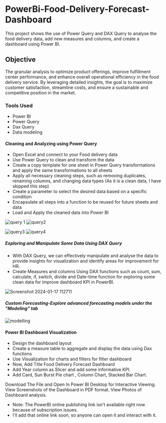 # PowerBi-Food-Delivery-Forecast-Dashboard
This project shows the use of Power Query and DAX Query to analyse the food delivery data, add new measures and columns, and create a dashboard using Power BI.

## Objective 
The granular analysis to optimize product offerings, improve fulfillment center performance, and enhance overall operational efficiency in the food delivery service. By leveraging detailed insights, the goal is to maximize customer satisfaction, streamline costs, and ensure a sustainable and competitive position in the market.

### Tools Used
* Power BI
* Power Query
* Dax Query
* Data modeling

#### Cleaning and Analyzing using Power Query
- Open Excel and connect to your Food delivery data
- Use Power Query to clean and transform the data
- Create a copy template for one sheet in Power Query transformations and apply the same transformations to all sheets
- Apply all necessary cleaning steps, such as removing duplicates, renaming columns, and changing data types (As it is a clean data, I have skipped this step)
- Create a parameter to select the desired data based on a specific condition
- Encapsulate all steps into a function to be reused for future sheets and data
- Load and Apply the cleaned data into Power BI

![query 1](https://github.com/TrushnaR/PowerBI-Food-Delivery-Forecast-Dashboard-/assets/155801135/d30204e1-0ce0-44a6-b0ad-7212193fb6fa)
![query2](https://github.com/TrushnaR/PowerBI-Food-Delivery-Forecast-Dashboard-/assets/155801135/29104a7f-42a8-422c-8b92-236ed4cc61a1)

![query3](https://github.com/TrushnaR/PowerBI-Food-Delivery-Forecast-Dashboard-/assets/155801135/6fc45e16-bcdb-4425-84eb-5232df63b632)
![query4](https://github.com/TrushnaR/PowerBI-Food-Delivery-Forecast-Dashboard-/assets/155801135/0417f1a8-5c96-42c5-83e0-9cc3420aa111)

##### Exploring and Manipulate Some Data Using DAX Query
* With DAX Query, we can effectively manipulate and analyse the data to provide insights for visualization and identify areas for improvement for HR.
* Create Measures and columns Using DAX functions such as count, sum, calculate, if, switch, divide and Date-time function for exploring some clean data for improve dashboard KPI in PowerBI.

![Screenshot 2024-01-17 112711](https://github.com/TrushnaR/PowerBI-Food-Delivery-Forecast-Dashboard-/assets/155801135/82ed9478-310f-42a2-bc0e-e3c6696da4d0)

##### Custom Forecasting-Explore advanced forecasting models under the "Modeling" tab
![modelling](https://github.com/TrushnaR/PowerBi-Food-Delivery-Forecast-Dashboard/assets/155801135/d3d57af9-ab84-4a38-a491-74d67daed06a)

#### Power BI Dashboard Visualization
* Design the dashboard layout
* Create a measure table to aggregate and display the data using Dax functions
* Use Visualization for charts and filters for filter dashboard
* Now, Add Title Food Delivery Forecast Dashboard
* Add Year column as Slicer and add some informative KPI.
* Add Card, Sun Burst Pie chart , Column Chart, Stacked Bar Chart.

Download The File and Open In Power BI Desktop for Interactive Viewing.
View Screenshots of the Dashboard in PDF format.
View Photos of Dashboard analysis.
* Note: The PowerBI online publishing link isn't available right now because of subscription issues.
* I'll add that online link soon, so anyone can open it and interact with it.

